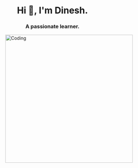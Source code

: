 <!-- [![MasterHead](https://i.pinimg.com/originals/46/0c/b1/460cb18ad7a8e106fc438408d646e6e8.gif)](https://rishavchanda.io) -->
<h1 align="center">Hi 👋, I'm Dinesh.</h1>
<h3 align="center">A passionate learner.</h3>
<img align="right" alt="Coding" width="400" src="https://c.tenor.com/GfSX-u7VGM4AAAAC/coding.gif">

